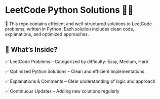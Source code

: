 # LeetCode Python Solutions 🐍💡
🚀 This repo contains efficient and well-structured solutions to LeetCode problems, written in Python. Each solution includes clean code, explanations, and optimized approaches.

## 📌 What’s Inside?
✅ LeetCode Problems – Categorized by difficulty: Easy, Medium, Hard

✅ Optimized Python Solutions – Clean and efficient implementations

✅ Explanations & Comments – Clear understanding of logic and approach

✅ Continuous Updates – Adding new solutions regularly
